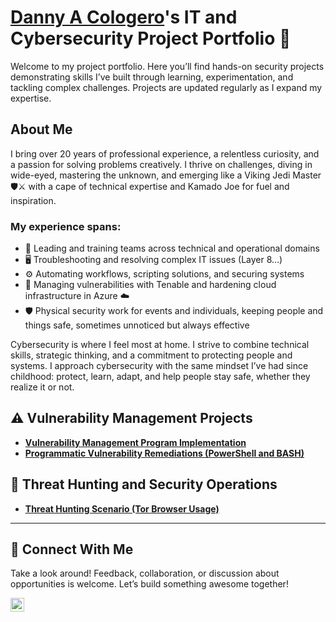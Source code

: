 # <a href="https://www.linkedin.com/in/d-a-c-136020286/">Danny A Cologero</a>'s IT and Cybersecurity Project Portfolio 🔐

Welcome to my project portfolio. Here you’ll find hands-on security projects demonstrating skills I’ve built through learning, experimentation, and tackling complex challenges. Projects are updated regularly as I expand my expertise.

## About Me

I bring over 20 years of professional experience, a relentless curiosity, and a passion for solving problems creatively. I thrive on challenges, diving in wide-eyed, mastering the unknown, and emerging like a Viking Jedi Master 🛡️⚔️ with a cape of technical expertise and Kamado Joe for fuel and inspiration.

### My experience spans:

- 👥 Leading and training teams across technical and operational domains
- 🖥️ Troubleshooting and resolving complex IT issues (Layer 8…)
- ⚙️ Automating workflows, scripting solutions, and securing systems
- 🔐 Managing vulnerabilities with Tenable and hardening cloud infrastructure in Azure ☁️
- 🛡️ Physical security work for events and individuals, keeping people and things safe, sometimes unnoticed but always effective

Cybersecurity is where I feel most at home. I strive to combine technical skills, strategic thinking, and a commitment to protecting people and systems. I approach cybersecurity with the same mindset I’ve had since childhood: protect, learn, adapt, and help people stay safe, whether they realize it or not.


## ⚠️ Vulnerability Management Projects

- **[Vulnerability Management Program Implementation](https://github.com/joshcybertest/vulnerability-management-program)**
- **[Programmatic Vulnerability Remediations (PowerShell and BASH)](https://github.com/joshcybertest/programmatic-vulnerability-remediations)**

## 🚨 Threat Hunting and Security Operations

- **[Threat Hunting Scenario (Tor Browser Usage)](https://github.com/joshmadakor0/threat-hunting-scenario-tor)**

<hr/>

## 🤳 Connect With Me

Take a look around! Feedback, collaboration, or discussion about opportunities is welcome. Let’s build something awesome together!

[<img align="left" alt="d-a-c-136020286 | LinkedIn" width="22px" src="https://cdn.jsdelivr.net/npm/simple-icons@v3/icons/linkedin.svg" />][linkedin]


[linkedin]: https://linkedin.com/in/d-a-c-136020286

<!--
<img width="35" alt="image" src="https://github.com/user-attachments/assets/2f41c7cd-5ea8-4475-b451-a37161b6c3fb"> 
<img width="35" alt="image" src="https://github.com/user-attachments/assets/77649969-9910-4994-8b96-74a116cfb2a8">
-->
